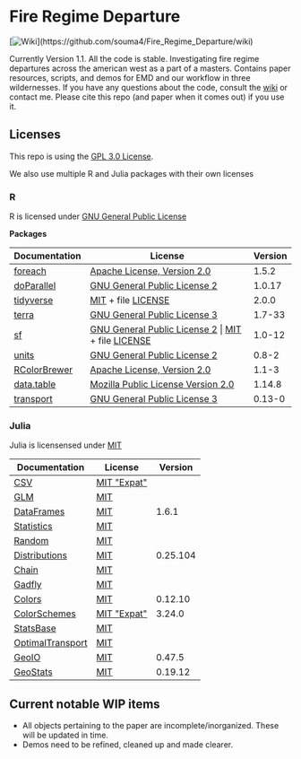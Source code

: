 # Fire Regime Departure
[![Wiki]([https://img.shields.io/badge/Wiki](https://img.shields.io/website?url=https%3A%2F%2Fgithub.com%2Fsouma4%2FFire_Regime_Departure%2Fwiki&label=Wiki))](https://github.com/souma4/Fire_Regime_Departure/wiki)


Currently Version 1.1. All the code is stable.
Investigating fire regime departures across the american west as a part of a masters. Contains paper resources, scripts, and demos for EMD and our workflow in three wildernesses. If you have any questions about the code, consult the [wiki](https://github.com/souma4/Fire_Regime_Departure/wiki) or contact me. Please cite this repo (and paper when it comes out) if you use it.

## Licenses

This repo is using the [GPL 3.0 License](https://github.com/souma4/Fire_Regime_Departure?tab=GPL-3.0-1-ov-file#readme).

We also use multiple R and Julia packages with their own licenses

### R

R is licensed under [GNU General Public License](https://www.r-project.org/COPYING)

**Packages**

| Documentation | License | Version |
| --- | --- | --- |
| [foreach](https://cran.r-project.org/web/packages/foreach/foreach.pdf)   | [Apache License, Version 2.0](https://www.apache.org/licenses/LICENSE-2.0) | 1.5.2 |
| [doParallel](https://cran.r-project.org/web/packages/doParallel/index.html) | [GNU General Public License 2](https://cran.r-project.org/web/licenses/GPL-2) | 1.0.17 |
| [tidyverse](https://cran.r-project.org/web/packages/tidyverse/tidyverse.pdf) | [MIT](https://cran.r-project.org/web/licenses/MIT) + file [LICENSE](https://cran.r-project.org/web/packages/tidyverse/LICENSE) | 2.0.0 |
| [terra](https://cran.r-project.org/web/packages/terra/terra.pdf) | [GNU General Public License 3](https://cran.r-project.org/web/licenses/GPL-3) | 1.7-33 |
| [sf](https://cran.r-project.org/web/packages/sf/sf.pdf)  | [GNU General Public License 2](https://cran.r-project.org/web/licenses/GPL-2) &#124; [MIT](https://cran.r-project.org/web/licenses/MIT) + file [LICENSE](https://cran.r-project.org/web/packages/sf/LICENSE) | 1.0-12 |
| [units](https://cran.r-project.org/web/packages/units/units.pdf) | [GNU General Public License 2](https://cran.r-project.org/web/licenses/GPL-2) | 0.8-2 |
| [RColorBrewer](https://cran.r-project.org/web/packages/RColorBrewer/RColorBrewer.pdf) | [Apache License, Version 2.0](https://www.apache.org/licenses/LICENSE-2.0) | 1.1-3 |
| [data.table](https://cran.r-project.org/web/packages/data.table/data.table.pdf) | [Mozilla Public License Version 2.0](https://cran.r-project.org/web/packages/data.table/LICENSE) | 1.14.8 |
| [transport](https://cran.r-project.org/web/packages/transport/index.html) | [GNU General Public License 3](https://cran.r-project.org/web/licenses/GPL-3) | 0.13-0 |

### Julia

Julia is licensensed under [MIT](https://github.com/JuliaLang/julia/blob/master/LICENSE.md)

| Documentation | License | Version |
| --- | --- | --- |
| [CSV](https://csv.juliadata.org/stable/) |[MIT "Expat"](https://github.com/JuliaData/CSV.jl?tab=License-1-ov-file#readme) | |
| [GLM](https://juliastats.org/GLM.jl/stable/) |[MIT](https://github.com/JuliaStats/GLM.jl?tab=License-1-ov-file#readme) | |
| [DataFrames](https://dataframes.juliadata.org/stable/) |[MIT](https://github.com/JuliaData/DataFrames.jl?tab=License-1-ov-file#readme) | 1.6.1 |
| [Statistics](https://github.com/JuliaStats/Statistics.jl) |[MIT](https://github.com/JuliaStats/Statistics.jl?tab=License-1-ov-file#readme) | |
| [Random](https://docs.julialang.org/en/v1/stdlib/Random/) |[MIT](https://github.com/JuliaLang/julia/blob/master/LICENSE.md) | |
| [Distributions](https://juliastats.org/Distributions.jl/stable/) |[MIT](https://github.com/JuliaStats/Distributions.jl?tab=License-1-ov-file#readme) | 0.25.104 |
| [Chain](https://github.com/jkrumbiegel/Chain.jl?tab=readme-ov-file) |[MIT](https://github.com/jkrumbiegel/Chain.jl?tab=MIT-1-ov-file#readme) | |
| [Gadfly](https://gadflyjl.org/stable/) |[MIT](https://github.com/GiovineItalia/Gadfly.jl?tab=License-1-ov-file#readme) | |
| [Colors](https://juliagraphics.github.io/Colors.jl/stable/) |[MIT](https://github.com/JuliaGraphics/Colors.jl?tab=License-1-ov-file#readme) | 0.12.10 |
| [ColorSchemes](https://juliagraphics.github.io/ColorSchemes.jl/stable/) |[MIT "Expat"](https://github.com/JuliaGraphics/ColorSchemes.jl?tab=License-1-ov-file#readme) | 3.24.0 |
| [StatsBase](https://juliastats.org/StatsBase.jl/stable/) |[MIT](https://github.com/JuliaStats/StatsBase.jl?tab=License-1-ov-file#readme) | |
| [OptimalTransport](https://juliaoptimaltransport.github.io/OptimalTransport.jl/stable/) |[MIT](https://github.com/JuliaOptimalTransport/OptimalTransport.jl?tab=MIT-1-ov-file#readme) | |P
| [GeoIO](https://github.com/JuliaEarth/GeoIO.jl?tab=readme-ov-file) |[MIT](https://github.com/JuliaEarth/GeoIO.jl?tab=MIT-1-ov-file#readme) | 0.47.5 |
| [GeoStats](https://juliaearth.github.io/GeoStatsDocs/stable/) |[MIT](https://github.com/JuliaEarth/GeoStats.jl?tab=MIT-1-ov-file#readme) | 0.19.12 |

## Current notable WIP items

- All objects pertaining to the paper are incomplete/inorganized. These will be updated in time.
- Demos need to be refined, cleaned up and made clearer.
